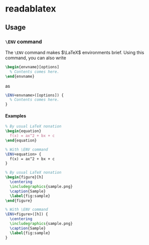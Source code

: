 # readablatex

## Usage

### `\ENV` command

The `\ENV` command makes $\LaTeX$ environments brief. Using this command, you can also write

```latex
\begin{envname}[options]
  % Contents comes here.
\end{envname}
```

as

```latex
\ENV<envname>([options]) {
  % Contents comes here.
}
```

#### Examples

```latex
% By usual LaTeX nonation
\begin{equation}
  f(x) = ax^2 + bx + c
\end{equation}

% With \ENV command
\ENV<equation> {
  f(x) = ax^2 + bx + c
}
```

```latex
% By usual LaTeX nonation
\begin{figure}[h]
  \centering
  \includegraphics{sample.png}
  \caption{Sample}
  \label{fig:sample}
\end{figure}

% With \ENV command
\ENV<figure>([h]) {
  \centering
  \includegraphics{sample.png}
  \caption{Sample}
  \label{fig:sample}
}
```
